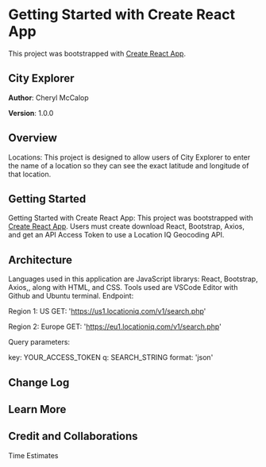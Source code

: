 # Getting Started with Create React App

This project was bootstrapped with [Create React App](https://github.com/facebook/create-react-app).

## City Explorer

**Author**: Cheryl McCalop

**Version**: 1.0.0

## Overview

 Locations: This project is designed to allow users of City Explorer to enter the name of a location so they can see the exact latitude and longitude of that location.

## Getting Started

Getting Started with Create React App: This project was bootstrapped with [Create React App](https://github.com/facebook/create-react-app). Users must create download React, Bootstrap, Axios, and get an API Access Token to use a Location IQ Geocoding API.

## Architecture

Languages used in this application are JavaScript librarys: React, Bootstrap, Axios,, along with HTML, and CSS. Tools used are VSCode Editor with Github and Ubuntu terminal. Endpoint:

Region 1: US
GET: 'https://us1.locationiq.com/v1/search.php'

Region 2: Europe
GET: 'https://eu1.locationiq.com/v1/search.php'

Query parameters:

key: YOUR_ACCESS_TOKEN
q: SEARCH_STRING
format: 'json'

## Change Log
<!-- Use this area to document the iterative changes made to your application as each feature is successfully implemented. Use time stamps. Here's an example:

01-01-2001 4:59pm - Application now has a fully-functional express server, with a GET route for the location resource. -->

## Learn More

## Credit and Collaborations
<!-- Give credit (and a link) to other people or resources that helped you build this application. -->

Time Estimates
